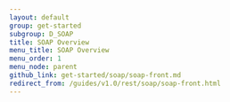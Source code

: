 ```yaml
---
layout: default
group: get-started
subgroup: D_SOAP
title: SOAP Overview
menu_title: SOAP Overview
menu_order: 1
menu_node: parent
github_link: get-started/soap/soap-front.md
redirect_from: /guides/v1.0/rest/soap/soap-front.html
---
```


